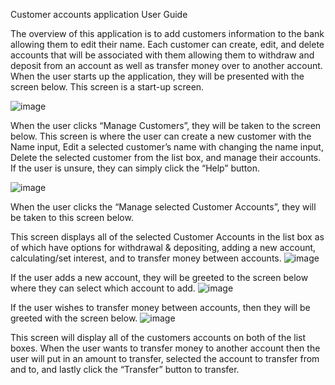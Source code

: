 Customer accounts application
User Guide

The overview of this application is to add customers information to the bank allowing them to edit their name. Each customer can create, edit, and delete accounts that will be associated with them allowing them to withdraw and deposit from an account as well as transfer money over to another account.
When the user starts up the application, they will be presented with the screen below. This screen is a start-up screen.


![image](https://github.com/Hayden2147483647/BIT706-A3/assets/105952425/28fa8294-f20f-4495-82b2-695c3b2c1a62)



When the user clicks “Manage Customers”, they will be taken to the screen below. 
This screen is where the user can create a new customer with the Name input, Edit a selected customer’s name with changing the name input, Delete the selected customer from the list box, and manage their accounts. If the user is unsure, they can simply click the “Help” button.


![image](https://github.com/Hayden2147483647/BIT706-A3/assets/105952425/bcf9eae1-2188-408e-9eb1-067e91b0b6ec)

When the user clicks the “Manage selected Customer Accounts”, they will be taken to this screen below.

This screen displays all of the selected Customer Accounts in the list box as of which have options for withdrawal & depositing, adding a new account, calculating/set interest, and to transfer money between accounts.
![image](https://github.com/Hayden2147483647/BIT706-A3/assets/105952425/f165427a-aa2f-4e08-94b8-8e33b0665d19)

If the user adds a new account, they will be greeted to the screen below where they can select which account to add.
![image](https://github.com/Hayden2147483647/BIT706-A3/assets/105952425/d58cb085-beb7-4aa2-8882-ca5da2479a3f)

If the user wishes to transfer money between accounts, then they will be greeted with the screen below.
![image](https://github.com/Hayden2147483647/BIT706-A3/assets/105952425/71c73fd4-82bd-40c6-9862-a1b30e9bcb40)

This screen will display all of the customers accounts on both of the list boxes. When the user wants to transfer money to another account then the user will put in an amount to transfer, selected the account to transfer from and to, and lastly click the “Transfer” button to transfer.

